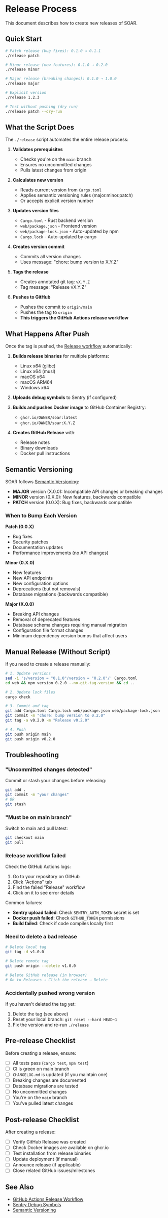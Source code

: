 # Release Process

This document describes how to create new releases of SOAR.

## Quick Start

```bash
# Patch release (bug fixes): 0.1.0 → 0.1.1
./release patch

# Minor release (new features): 0.1.0 → 0.2.0
./release minor

# Major release (breaking changes): 0.1.0 → 1.0.0
./release major

# Explicit version
./release 1.2.3

# Test without pushing (dry run)
./release patch --dry-run
```

## What the Script Does

The `./release` script automates the entire release process:

1. **Validates prerequisites**
   - Checks you're on the `main` branch
   - Ensures no uncommitted changes
   - Pulls latest changes from origin

2. **Calculates new version**
   - Reads current version from `Cargo.toml`
   - Applies semantic versioning rules (major.minor.patch)
   - Or accepts explicit version number

3. **Updates version files**
   - `Cargo.toml` - Rust backend version
   - `web/package.json` - Frontend version
   - `web/package-lock.json` - Auto-updated by npm
   - `Cargo.lock` - Auto-updated by cargo

4. **Creates version commit**
   - Commits all version changes
   - Uses message: "chore: bump version to X.Y.Z"

5. **Tags the release**
   - Creates annotated git tag: `vX.Y.Z`
   - Tag message: "Release vX.Y.Z"

6. **Pushes to GitHub**
   - Pushes the commit to `origin/main`
   - Pushes the tag to `origin`
   - **This triggers the GitHub Actions release workflow**

## What Happens After Push

Once the tag is pushed, the [Release workflow](.github/workflows/release.yml) automatically:

1. **Builds release binaries** for multiple platforms:
   - Linux x64 (glibc)
   - Linux x64 (musl)
   - macOS x64
   - macOS ARM64
   - Windows x64

2. **Uploads debug symbols** to Sentry (if configured)

3. **Builds and pushes Docker image** to GitHub Container Registry:
   - `ghcr.io/OWNER/soar:latest`
   - `ghcr.io/OWNER/soar:X.Y.Z`

4. **Creates GitHub Release** with:
   - Release notes
   - Binary downloads
   - Docker pull instructions

## Semantic Versioning

SOAR follows [Semantic Versioning](https://semver.org/):

- **MAJOR** version (X.0.0): Incompatible API changes or breaking changes
- **MINOR** version (0.X.0): New features, backwards compatible
- **PATCH** version (0.0.X): Bug fixes, backwards compatible

### When to Bump Each Version

**Patch (0.0.X)**
- Bug fixes
- Security patches
- Documentation updates
- Performance improvements (no API changes)

**Minor (0.X.0)**
- New features
- New API endpoints
- New configuration options
- Deprecations (but not removals)
- Database migrations (backwards compatible)

**Major (X.0.0)**
- Breaking API changes
- Removal of deprecated features
- Database schema changes requiring manual migration
- Configuration file format changes
- Minimum dependency version bumps that affect users

## Manual Release (Without Script)

If you need to create a release manually:

```bash
# 1. Update versions
sed -i 's/version = "0.1.0"/version = "0.2.0"/' Cargo.toml
cd web && npm version 0.2.0 --no-git-tag-version && cd ..

# 2. Update lock files
cargo check

# 3. Commit and tag
git add Cargo.toml Cargo.lock web/package.json web/package-lock.json
git commit -m "chore: bump version to 0.2.0"
git tag -a v0.2.0 -m "Release v0.2.0"

# 4. Push
git push origin main
git push origin v0.2.0
```

## Troubleshooting

### "Uncommitted changes detected"

Commit or stash your changes before releasing:
```bash
git add .
git commit -m "your changes"
# OR
git stash
```

### "Must be on main branch"

Switch to main and pull latest:
```bash
git checkout main
git pull
```

### Release workflow failed

Check the GitHub Actions logs:
1. Go to your repository on GitHub
2. Click "Actions" tab
3. Find the failed "Release" workflow
4. Click on it to see error details

Common failures:
- **Sentry upload failed**: Check `SENTRY_AUTH_TOKEN` secret is set
- **Docker push failed**: Check `GITHUB_TOKEN` permissions
- **Build failed**: Check if code compiles locally first

### Need to delete a bad release

```bash
# Delete local tag
git tag -d v1.0.0

# Delete remote tag
git push origin --delete v1.0.0

# Delete GitHub release (in browser)
# Go to Releases → Click the release → Delete
```

### Accidentally pushed wrong version

If you haven't deleted the tag yet:
1. Delete the tag (see above)
2. Reset your local branch: `git reset --hard HEAD~1`
3. Fix the version and re-run `./release`

## Pre-release Checklist

Before creating a release, ensure:

- [ ] All tests pass (`cargo test`, `npm test`)
- [ ] CI is green on main branch
- [ ] `CHANGELOG.md` is updated (if you maintain one)
- [ ] Breaking changes are documented
- [ ] Database migrations are tested
- [ ] No uncommitted changes
- [ ] You're on the `main` branch
- [ ] You've pulled latest changes

## Post-release Checklist

After creating a release:

- [ ] Verify GitHub Release was created
- [ ] Check Docker images are available on ghcr.io
- [ ] Test installation from release binaries
- [ ] Update deployment (if manual)
- [ ] Announce release (if applicable)
- [ ] Close related GitHub issues/milestones

## See Also

- [GitHub Actions Release Workflow](.github/workflows/release.yml)
- [Sentry Debug Symbols](sentry-debug-symbols.md)
- [Semantic Versioning](https://semver.org/)
